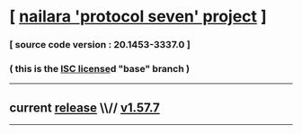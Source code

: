 
# [ [nailara 'protocol seven' project](http://src.nailara.net/) ]

### [ source code version : 20.1453-3337.0 ]

### ( this is the [ISC license](license)d "base" branch )
---
## current [release](https://github.com/anotherlink/nailara/releases) \\\\// [v1.57.7](https://github.com/anotherlink/nailara/releases/tag/v1.57.7)
---
